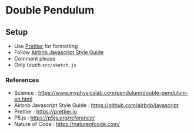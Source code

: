 # Double Pendulum

## Setup

- Use [Prettier](https://prettier.io) for formatting
- Follow [Airbnb Javascript Style Guide](https://github.com/airbnb/javascript)
- Comment please
- Only touch `src/sketch.js`

### References

- Science : https://www.myphysicslab.com/pendulum/double-pendulum-en.html
- Airbnb Javascript Style Guide : https://github.com/airbnb/javascript
- Prettier : https://prettier.io
- P5.js : https://p5js.org/reference/
- Nature of Code : https://natureofcode.com/